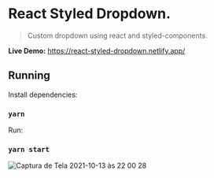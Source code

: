 # React Styled Dropdown.

> Custom dropdown using react and styled-components.

**Live Demo:** https://react-styled-dropdown.netlify.app/

## Running

Install dependencies:

### `yarn`

Run:

### `yarn start`

![Captura de Tela 2021-10-13 às 22 00 28](https://user-images.githubusercontent.com/62365336/137233231-ec26c9c6-834e-4ad7-a1c8-742408d8c494.png)

